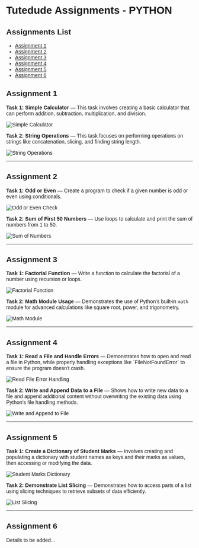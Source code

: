 <!DOCTYPE html>
<html>
<head>
  <meta charset="UTF-8">
  <title>Tutedude Assignments - Python</title>
  <style>
    body {
      font-family: Arial, sans-serif;
    }
    h1, h2, h3 {
      font-family: Arial, sans-serif;
    }
  </style>
</head>
<body>

<h1>Tutedude Assignments - PYTHON</h1>

<h2>Assignments List</h2>
<ul>
  <li><a href="#assignment1">Assignment 1</a></li>
  <li><a href="#assignment2">Assignment 2</a></li>
  <li><a href="#assignment3">Assignment 3</a></li>
  <li><a href="#assignment4">Assignment 4</a></li>
  <li><a href="#assignment5">Assignment 5</a></li>
  <li><a href="#assignment6">Assignment 6</a></li>
</ul>

<h2 id="assignment1">Assignment 1</h2>
<p><strong>Task 1: Simple Calculator</strong> — This task involves creating a basic calculator that can perform addition, subtraction, multiplication, and division.</p>
<img src="https://github.com/user-attachments/assets/27ade65d-85c3-4c17-bd5b-ec8e94d0fd84" alt="Simple Calculator">

<p><strong>Task 2: String Operations</strong> — This task focuses on performing operations on strings like concatenation, slicing, and finding string length.</p>
<img src="https://github.com/user-attachments/assets/bec56d5c-b934-4e22-8c1b-57fff3714efa" alt="String Operations">
<hr>
<h2 id="assignment2">Assignment 2</h2>
<p><strong>Task 1: Odd or Even</strong> — Create a program to check if a given number is odd or even using conditionals.</p>
<img src="https://github.com/user-attachments/assets/a6d557d7-4909-435a-8d15-daedfe3b62ae" alt="Odd or Even Check">

<p><strong>Task 2: Sum of First 50 Numbers</strong> — Use loops to calculate and print the sum of numbers from 1 to 50.</p>
<img src="https://github.com/user-attachments/assets/6af2f067-f9c8-4018-93ff-bca14d6a33ed" alt="Sum of Numbers">
<hr>
<h2 id="assignment3">Assignment 3</h2>
<p><strong>Task 1: Factorial Function</strong> — Write a function to calculate the factorial of a number using recursion or loops.</p>
<img src="https://github.com/user-attachments/assets/e2952915-c933-43cd-9465-e370e889a702" alt="Factorial Function">

<p><strong>Task 2: Math Module Usage</strong> — Demonstrates the use of Python’s built-in <code>math</code> module for advanced calculations like square root, power, and trigonometry.</p>
<img src="https://github.com/user-attachments/assets/0641e8ec-99d4-48ac-a69c-d1f9dcdb309d" alt="Math Module">
<hr>
<!-- Add more sections if Assignments 4 to 6 are available -->
<h2 id="assignment4">Assignment 4</h2>

<p><strong>Task 1: Read a File and Handle Errors</strong> — Demonstrates how to open and read a file in Python, while properly handling exceptions like `FileNotFoundError` to ensure the program doesn't crash.</p>
<img src="https://github.com/user-attachments/assets/aae952dd-470c-4bcd-a789-b84a65f320ba" alt="Read File Error Handling">

<p><strong>Task 2: Write and Append Data to a File</strong> — Shows how to write new data to a file and append additional content without overwriting the existing data using Python’s file handling methods.</p>
<img src="https://github.com/user-attachments/assets/85f179ee-354b-406a-9515-1efc183aaa68" alt="Write and Append to File">

<hr>

<h2 id="assignment5">Assignment 5</h2>

<p><strong>Task 1: Create a Dictionary of Student Marks</strong> — Involves creating and populating a dictionary with student names as keys and their marks as values, then accessing or modifying the data.</p>
<img src="https://github.com/user-attachments/assets/b0403065-a693-4645-a0d1-4826cdbcf9ff" alt="Student Marks Dictionary">

<p><strong>Task 2: Demonstrate List Slicing</strong> — Demonstrates how to access parts of a list using slicing techniques to retrieve subsets of data efficiently.</p>
<img src="https://github.com/user-attachments/assets/0749e09a-319d-47b0-b69b-85f6448a1e27" alt="List Slicing">

  
<hr>

<h2 id="assignment6">Assignment 6</h2>
<p>Details to be added...</p>

</body>
</html>
